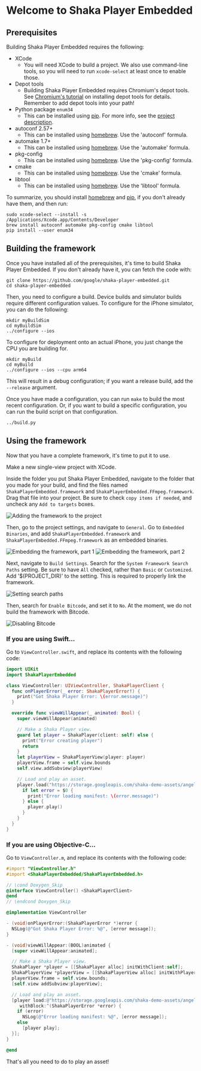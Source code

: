 # Welcome to Shaka Player Embedded

## Prerequisites

Building Shaka Player Embedded requires the following:

* XCode
  * You will need XCode to build a project. We also use command-line tools, so
     you will need to run `xcode-select` at least once to enable those.
* Depot tools
  * Building Shaka Player Embedded requires Chromium's depot tools.
    See [Chromium's tutorial] on installing depot tools for details.
    Remember to add depot tools into your path!
* Python package `enum34`
  * This can be installed using [pip]. For more info, see the
    [project description].
* autoconf 2.57+
  * This can be installed using [homebrew]. Use the 'autoconf' formula.
* automake 1.7+
  * This can be installed using [homebrew]. Use the 'automake' formula.
* pkg-config
  * This can be installed using [homebrew]. Use the 'pkg-config' formula.
* cmake
  * This can be installed using [homebrew]. Use the 'cmake' formula.
* libtool
  * This can be installed using [homebrew]. Use the 'libtool' formula.

To summarize, you should install [homebrew] and [pip], if you don't already have
them, and then run:

```shell
sudo xcode-select --install -s /Applications/Xcode.app/Contents/Developer
brew install autoconf automake pkg-config cmake libtool
pip install --user enum34
```

## Building the framework

Once you have installed all of the prerequisites, it's time to build Shaka
Player Embedded.
If you don't already have it, you can fetch the code with:

```shell
git clone https://github.com/google/shaka-player-embedded.git
cd shaka-player-embedded
```

Then, you need to configure a build. Device builds and simulator builds require
different configuration values.
To configure for the iPhone simulator, you can do the following:

```shell
mkdir myBuildSim
cd myBuildSim
../configure --ios
```

To configure for deployment onto an actual iPhone, you just change the CPU you
are building for.

```shell
mkdir myBuild
cd myBuild
../configure --ios --cpu arm64
```

This will result in a debug configuration; if you want a release build, add the
`--release` argument.

Once you have made a configuration, you can run `make` to build the most recent
configuration. Or, if you want to build a specific configuration, you can run
the build script on that configuration.

```shell
../build.py
```

## Using the framework

Now that you have a complete framework, it's time to put it to use.

Make a new single-view project with XCode.

Inside the folder you put Shaka Player Embedded, navigate to the folder that you
made for your build, and find the files named `ShakaPlayerEmbedded.framework`
and `ShakaPlayerEmbedded.FFmpeg.framework`.  Drag that file into your project.
Be sure to check `copy items if needed`, and uncheck any `Add to targets` boxes.

![Adding the framework to the project](tutorial-add-file.png)

Then, go to the project settings, and navigate to `General`. Go to `Embedded
Binaries`, and add `ShakaPlayerEmbedded.framework` and
`ShakaPlayerEmbedded.FFmpeg.framework` as an embedded binaries.

![Embedding the framework, part 1](tutorial-embed-binaries-1.png)
![Embedding the framework, part 2](tutorial-embed-binaries-2.png)

Next, navigate to `Build Settings`. Search for the `System Framework Search
Paths` setting. Be sure to have `All` checked, rather than `Basic` or
`Customized`. Add '\$(PROJECT_DIR)' to the setting. This is required to properly
link the framework.

![Setting search paths](tutorial-search-paths.png)

Then, search for `Enable Bitcode`, and set it to `No`. At the moment, we do not
build the framework with Bitcode.

![Disabling Bitcode](tutorial-disable-bitcode.png)

### If you are using Swift...

Go to `ViewController.swift`, and replace its contents with the following code:

```swift
import UIKit
import ShakaPlayerEmbedded

class ViewController: UIViewController, ShakaPlayerClient {
  func onPlayerError(_ error: ShakaPlayerError!) {
    print("Got Shaka Player Error: \(error.message)")
  }

  override func viewWillAppear(_ animated: Bool) {
    super.viewWillAppear(animated)

    // Make a Shaka Player view.
    guard let player = ShakaPlayer(client: self) else {
      print("Error creating player")
      return
    }
    let playerView = ShakaPlayerView(player: player)
    playerView.frame = self.view.bounds
    self.view.addSubview(playerView)

    // Load and play an asset.
    player.load("https://storage.googleapis.com/shaka-demo-assets/angel-one/dash.mpd") {
      if let error = $0 {
        print("Error loading manifest: \(error.message)")
      } else {
        player.play()
      }
    }
  }
}
```

### If you are using Objective-C...

Go to `ViewController.m`, and replace its contents with the following code:

```objective-c
#import "ViewController.h"
#import <ShakaPlayerEmbedded/ShakaPlayerEmbedded.h>

// \cond Doxygen_Skip
@interface ViewController() <ShakaPlayerClient>
@end
// \endcond Doxygen_Skip

@implementation ViewController

- (void)onPlayerError:(ShakaPlayerError *)error {
  NSLog(@"Got Shaka Player Error: %@", [error message]);
}

- (void)viewWillAppear:(BOOL)animated {
  [super viewWillAppear:animated];

  // Make a Shaka Player view.
  ShakaPlayer *player = [[ShakaPlayer alloc] initWithClient:self];
  ShakaPlayerView *playerView = [[ShakaPlayerView alloc] initWithPlayer:player];
  playerView.frame = self.view.bounds;
  [self.view addSubview:playerView];

  // Load and play an asset.
  [player load:@"https://storage.googleapis.com/shaka-demo-assets/angel-one/dash.mpd"
     withBlock:^(ShakaPlayerError *error) {
    if (error)
      NSLog(@"Error loading manifest: %@", [error message]);
    else
      [player play];
  }];
}

@end
```

That's all you need to do to play an asset!

[Chromium's tutorial]: https://www.chromium.org/developers/how-tos/install-depot-tools
[pip]: https://pypi.org/project/pip/
[project description]: https://pypi.org/project/enum34/
[homebrew]: https://brew.sh/

<!-- TODO: Future tutorials for the following topics:
           Controls (play, pause, volume control, captions, etc)
           Configuration
           Interfacing with the C++ layer (advanced tutorial) -->
